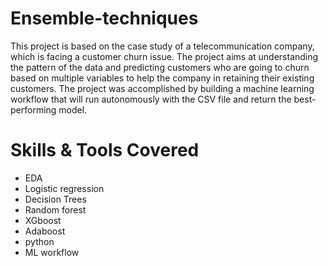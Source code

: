 # Ensemble-techniques
This project is based on the case study of a telecommunication company, which is facing a customer churn issue. The project aims at understanding the pattern of the data and predicting customers who are going to churn based on multiple variables to help the company in retaining their existing customers. The project was accomplished by building a machine learning workflow that will run autonomously with the CSV file and return the best-performing model.

# Skills & Tools Covered
- EDA
- Logistic regression
- Decision Trees
- Random forest
- XGboost
- Adaboost
- python
- ML workflow
